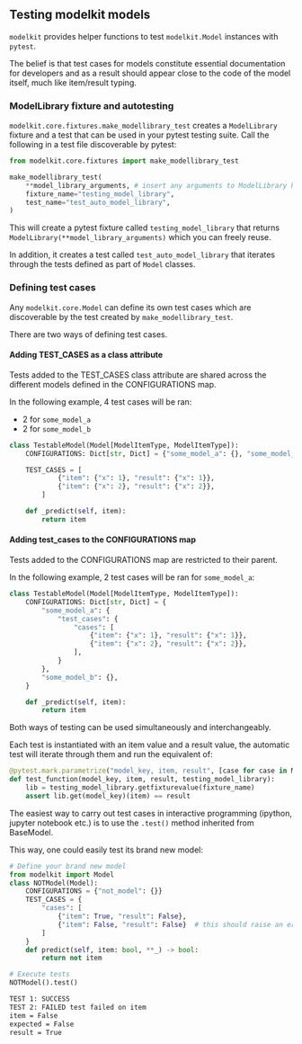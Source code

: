 ## Testing modelkit models

`modelkit` provides helper functions to test `modelkit.Model` instances with `pytest`.

The belief is that test cases for models constitute essential documentation for developers and as a result should appear close to the code of the model itself, much like item/result typing.

### ModelLibrary fixture and autotesting

`modelkit.core.fixtures.make_modellibrary_test` creates a `ModelLibrary` fixture and a test that can be used in your pytest testing suite. Call the following in a test file discoverable by pytest:

```python
from modelkit.core.fixtures import make_modellibrary_test

make_modellibrary_test(
    **model_library_arguments, # insert any arguments to ModelLibrary here
    fixture_name="testing_model_library",
    test_name="test_auto_model_library",
)
```

This will create a pytest fixture called `testing_model_library` that returns `ModelLibrary(**model_library_arguments)` which you can freely reuse.

In addition, it creates a test called `test_auto_model_library` that iterates through the tests defined as part of `Model` classes.


### Defining test cases

Any `modelkit.core.Model` can define its own test cases which are discoverable by the test created by `make_modellibrary_test`.

There are two ways of defining test cases.

#### Adding TEST_CASES as a class attribute

Tests added to the TEST_CASES class attribute are shared across the different models defined in the CONFIGURATIONS map.

In the following example, 4 test cases will be ran:
- 2 for `some_model_a`
- 2 for `some_model_b`

```python
class TestableModel(Model[ModelItemType, ModelItemType]):
    CONFIGURATIONS: Dict[str, Dict] = {"some_model_a": {}, "some_model_b": {}}

    TEST_CASES = [
            {"item": {"x": 1}, "result": {"x": 1}},
            {"item": {"x": 2}, "result": {"x": 2}},
        ]

    def _predict(self, item):
        return item

```

#### Adding test_cases to the CONFIGURATIONS map

Tests added to the CONFIGURATIONS map are restricted to their parent.

In the following example, 2 test cases will be ran for `some_model_a`:

```python
class TestableModel(Model[ModelItemType, ModelItemType]):
    CONFIGURATIONS: Dict[str, Dict] = {
        "some_model_a": { 
            "test_cases": {
                "cases": [
                    {"item": {"x": 1}, "result": {"x": 1}},
                    {"item": {"x": 2}, "result": {"x": 2}},
                ],
            }
        },
        "some_model_b": {},
    }

    def _predict(self, item):
        return item

```
Both ways of testing can be used simultaneously and interchangeably.

Each test is instantiated with an item value and a result value, the automatic test will iterate through them and run the equivalent of:

```python
@pytest.mark.parametrize("model_key, item, result", [case for case in Model.TEST_CASES])
def test_function(model_key, item, result, testing_model_library):
    lib = testing_model_library.getfixturevalue(fixture_name)
    assert lib.get(model_key)(item) == result

```


The easiest way to carry out test cases in interactive programming (ipython, jupyter notebook etc.) is to use the `.test()` method inherited from BaseModel.

This way, one could easily test its brand new model:


```python
# Define your brand new model
from modelkit import Model
class NOTModel(Model):
    CONFIGURATIONS = {"not_model": {}}
    TEST_CASES = {
        "cases": [
            {"item": True, "result": False},
            {"item": False, "result": False}  # this should raise an error
        ]
    }
    def predict(self, item: bool, **_) -> bool:
        return not item

# Execute tests
NOTModel().test()
```

```bash
TEST 1: SUCCESS
TEST 2: FAILED test failed on item
item = False                                                                                                                                                                                                            
expected = False                                                                                                                                                                                                        
result = True
```




